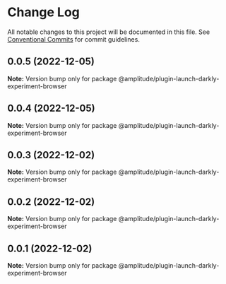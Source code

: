 # Change Log

All notable changes to this project will be documented in this file.
See [Conventional Commits](https://conventionalcommits.org) for commit guidelines.

## 0.0.5 (2022-12-05)

**Note:** Version bump only for package @amplitude/plugin-launch-darkly-experiment-browser





## 0.0.4 (2022-12-05)

**Note:** Version bump only for package @amplitude/plugin-launch-darkly-experiment-browser





## 0.0.3 (2022-12-02)

**Note:** Version bump only for package @amplitude/plugin-launch-darkly-experiment-browser





## 0.0.2 (2022-12-02)

**Note:** Version bump only for package @amplitude/plugin-launch-darkly-experiment-browser





## 0.0.1 (2022-12-02)

**Note:** Version bump only for package @amplitude/plugin-launch-darkly-experiment-browser
